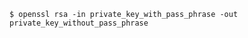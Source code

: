 <!-- usedin: [ _includes/_inlines/Tutorials/common/2039-02-26-ssl-certificate-issues/2039-02-26-ssl-certificate-issues_passphrase-protected-keys-v1.md] -->

```
$ openssl rsa -in private_key_with_pass_phrase -out private_key_without_pass_phrase
```
